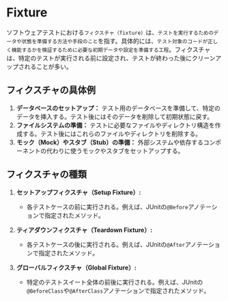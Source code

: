 # Fixture

ソフトウェアテストにおける`フィクスチャ（fixture）`は、`テストを実行するためのデータや状態を準備する方法や手段のこと`を指す。具体的には、`テスト対象のコードが正しく機能するかを検証するために必要な初期データや設定を準備する工程`。フィクスチャは、特定のテストが実行される前に設定され、テストが終わった後にクリーンアップされることが多い。

## フィクスチャの具体例

1. **データベースのセットアップ：** テスト用のデータベースを準備して、特定のデータを挿入する。テスト後にはそのデータを削除して初期状態に戻す。
2. **ファイルシステムの準備：** テストに必要なファイルやディレクトリ構造を作成する。テスト後にはこれらのファイルやディレクトリを削除する。
3. **モック（Mock）やスタブ（Stub）の準備：** 外部システムや依存するコンポーネントの代わりに使うモックやスタブをセットアップする。

## フィクスチャの種類

1. **セットアップフィクスチャ（Setup Fixture）:**
   - 各テストケースの前に実行される。例えば、JUnitの`@Before`アノテーションで指定されたメソッド。

2. **ティアダウンフィクスチャ（Teardown Fixture）:**
   - 各テストケースの後に実行される。例えば、JUnitの`@After`アノテーションで指定されたメソッド。

3. **グローバルフィクスチャ（Global Fixture）:**
   - 特定のテストスイート全体の前後に実行される。例えば、JUnitの`@BeforeClass`や`@AfterClass`アノテーションで指定されたメソッド。
